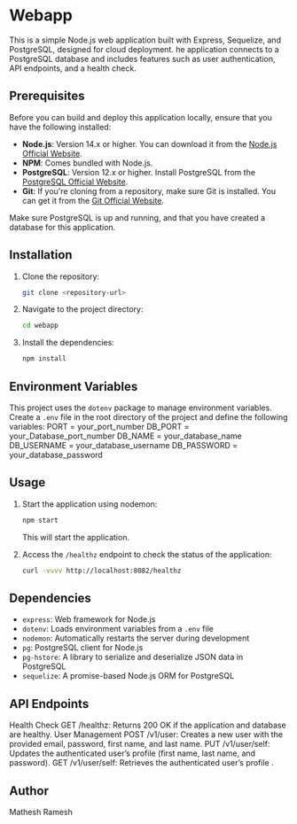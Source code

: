 # Webapp

This is a simple Node.js web application built with Express, Sequelize, and PostgreSQL, designed for cloud deployment. he application connects to a PostgreSQL database and includes features such as user authentication, API endpoints, and a health check.

## Prerequisites

Before you can build and deploy this application locally, ensure that you have the following installed:

- **Node.js**: Version 14.x or higher. You can download it from the [Node.js Official Website](https://nodejs.org/).
- **NPM**: Comes bundled with Node.js.
- **PostgreSQL**: Version 12.x or higher. Install PostgreSQL from the [PostgreSQL Official Website](https://www.postgresql.org/).
- **Git**: If you're cloning from a repository, make sure Git is installed. You can get it from the [Git Official Website](https://git-scm.com/).

Make sure PostgreSQL is up and running, and that you have created a database for this application.


## Installation

1. Clone the repository:
    ```bash
    git clone <repository-url>
    ```

2. Navigate to the project directory:
    ```bash
    cd webapp
    ```

3. Install the dependencies:
    ```bash
    npm install
    ```

## Environment Variables

This project uses the `dotenv` package to manage environment variables. Create a `.env` file in the root directory of the project and define the following variables:
        PORT = your_port_number 
        DB_PORT = your_Database_port_number
        DB_NAME = your_database_name
        DB_USERNAME = your_database_username
        DB_PASSWORD = your_database_password


## Usage

1. Start the application using nodemon:
    ```bash
    npm start
    ```
   This will start the application.

2. Access the `/healthz` endpoint to check the status of the application:
    ```bash
    curl -vvvv http://localhost:8082/healthz
    ```

## Dependencies

- `express`: Web framework for Node.js
- `dotenv`: Loads environment variables from a `.env` file
- `nodemon`: Automatically restarts the server during development
- `pg`: PostgreSQL client for Node.js
- `pg-hstore`: A library to serialize and deserialize JSON data in PostgreSQL
- `sequelize`: A promise-based Node.js ORM for PostgreSQL

## API Endpoints

Health Check
GET /healthz: Returns 200 OK if the application and database are healthy.
User Management
POST /v1/user: Creates a new user with the provided email, password, first name, and last name.
PUT /v1/user/self: Updates the authenticated user’s profile (first name, last name, and password).
GET /v1/user/self: Retrieves the authenticated user’s profile .

## Author

Mathesh Ramesh   


